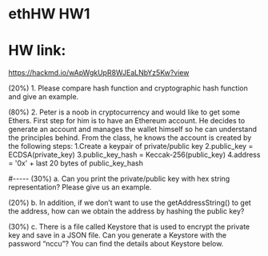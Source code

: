 # ethHW HW1

# HW link:
https://hackmd.io/wApWgkUpR8WJEaLNbYz5Kw?view

(20%) 1. Please compare hash function and cryptographic hash function and give an example.

(80%) 2. Peter is a noob in cryptocurrency and would like to get some Ethers. First step for him is to have an Ethereum account. He decides to generate an account and manages the wallet himself so he can understand the principles behind. From the class, he knows the account is created by the following steps:
1.Create a keypair of private/public key
2.public_key = ECDSA(private_key)
3.public_key_hash = Keccak-256(public_key)
4.address = '0x' + last 20 bytes of public_key_hash

#-----
(30%) a. Can you print the private/public key with hex string representation? Please give us an example.

(20%) b. In addition, if we don’t want to use the getAddressString() to get the address, how can we obtain the address by hashing the public key?

(30%) c. There is a file called Keystore that is used to encrypt the private key and save in a JSON file. Can you generate a Keystore with the password “nccu”? You can find the details about Keystore below.
